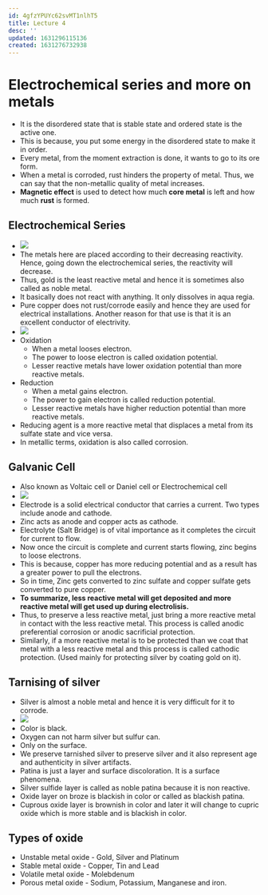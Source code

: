 ```yaml
---
id: 4gfzYPUYc62svMT1nlhT5
title: Lecture 4
desc: ''
updated: 1631296115136
created: 1631276732938
---
```


# Electrochemical series and more on metals

* It is the disordered state that is stable state and ordered state is the active one.
* This is because, you put some energy in the disordered state to make it in order.
* Every metal, from the moment extraction is done, it wants to go to its ore form.
* When a metal is corroded, rust hinders the property of metal. Thus, we can say that the non-metallic quality of metal increases.
* **Magnetic effect** is used to detect how much **core metal** is left and how much **rust** is formed.

## Electrochemical Series
* ![](/assets/images/2021-09-10-22-24-30.png)
* The metals here are placed according to their decreasing reactivity. Hence, going down the electrochemical series, the reactivity will decrease.
* Thus, gold is the least reactive metal and hence it is sometimes also called as noble metal.
* It basically does not react with anything. It only dissolves in aqua regia.
* Pure copper does not rust/corrode easily and hence they are used for electrical installations. Another reason for that use is that it is an excellent conductor of electrivity.
* ![](/assets/images/2021-09-10-22-29-17.png)
* Oxidation 
    * When a metal looses electron. 
    * The power to loose electron is called oxidation potential.
    * Lesser reactive metals have lower oxidation potential than more reactive metals.
* Reduction
    * When a metal gains electron.
    * The power to gain electron is called reduction potential.
    * Lesser reactive metals have higher reduction potential than more reactive metals.
* Reducing agent is a more reactive metal that displaces a metal from its sulfate state and vice versa.
* In metallic terms, oxidation is also called corrosion.

## Galvanic Cell
* Also known as Voltaic cell or Daniel cell or Electrochemical cell
* ![](/assets/images/2021-09-10-22-39-33.png)
* Electrode is a solid electrical conductor that carries a current. Two types include anode and cathode.
* Zinc acts as anode and copper acts as cathode.
* Electrolyte (Salt Bridge) is of vital importance as it completes the circuit for current to flow.
* Now once the circuit is complete and current starts flowing, zinc begins to loose electrons.
* This is because, copper has more reducing potential and as a result has a greater power to pull the electrons.
* So in time, Zinc gets converted to zinc sulfate and copper sulfate gets converted to pure copper.
* **To summarize, less reactive metal will get deposited and more reactive metal will get used up during electrolisis.**
* Thus, to preserve a less reactive metal, just bring a more reactive metal in contact with the less reactive metal. This process is called anodic preferential corrosion or anodic sacrificial protection.
* Similarly, if a more reactive metal is to be protected than we coat that metal with a less reactive metal and this process is called cathodic protection. (Used mainly for protecting silver by coating gold on it).

## Tarnising of silver
* Silver is almost a noble metal and hence it is very difficult for it to corrode.
* ![](/assets/images/2021-09-10-22-53-23.png)
* Color is black.
* Oxygen can not harm silver but sulfur can.
* Only on the surface.
* We preserve tarnished silver to preserve silver and it also represent age and authenticity in silver artifacts.
* Patina is just a layer and surface discoloration. It is a surface phenomena.
* Silver sulfide layer is called as noble patina because it is non reactive.
* Oxide layer on broze is blackish in color or called as blackish patina.
* Cuprous oxide layer is brownish in color and later it will change to cupric oxide which is more stable and is blackish in color.

## Types of oxide
* Unstable metal oxide - Gold, Silver and Platinum
* Stable metal oxide - Copper, Tin and Lead
* Volatile metal oxide - Molebdenum
* Porous metal oxide - Sodium, Potassium, Manganese and iron.

